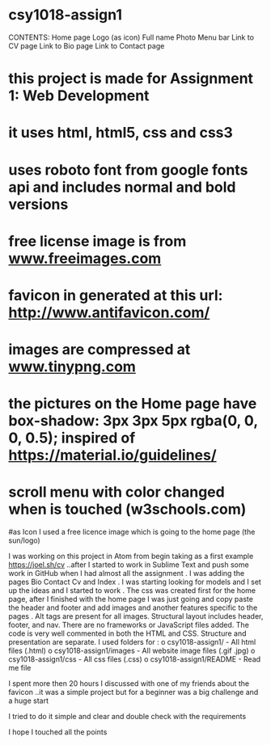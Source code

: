 # csy1018-assign1

CONTENTS:
Home page 
    Logo (as icon)
    Full name 
    Photo 
    Menu bar
        Link to CV page
        Link to Bio page
        Link to Contact page


# this project is made for Assignment 1: Web Development 
# it uses html, html5, css and css3
# uses roboto font from google fonts api and includes normal and bold versions
# free license image is from www.freeimages.com 
# favicon in generated at this url: http://www.antifavicon.com/
# images are compressed at www.tinypng.com
# the pictures on the Home page have box-shadow: 3px 3px 5px rgba(0, 0, 0, 0.5); inspired of https://material.io/guidelines/
# scroll menu with color changed when is touched (w3schools.com)
#as Icon I used a free licence image which is going to the home page (the sun/logo)

I was working on this project in Atom from begin taking as a first example https://joel.sh/cv ..after I started to work in Sublime Text and push some work in GitHub when I had almost all the assignment .
I was adding the pages Bio Contact Cv and Index .
I was starting looking for models and I set up the ideas and I started to work .
The css was created first for the home page, after I finished with the home page I was just going and copy paste the header and footer and add images and another features specific to the pages .
Alt tags are present for all images. Structural layout includes header, footer, and nav. There are no frameworks or JavaScript files added. The code is very well commented in both the HTML and CSS. Structure and presentation are separate.
I used folders for :
o	csy1018-assign1/		    - All html files (.html)
o	csy1018-assign1/images	    -  All website image files (.gif .jpg)
o	csy1018-assign1/css		    -  All css files (.css)
o   csy1018-assign1/README      -  Read me file

 I spent more then 20 hours
I discussed with one of my friends about the favicon
..it was a simple project but for a beginner was a big challenge and a huge start


I tried to do it simple and clear and double check with the requirements

I hope I touched all the points


